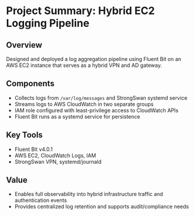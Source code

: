 # Project Summary: Hybrid EC2 Logging Pipeline

## Overview
Designed and deployed a log aggregation pipeline using Fluent Bit on an AWS EC2 instance that serves as a hybrid VPN and AD gateway.

## Components
- Collects logs from `/var/log/messages` and StrongSwan systemd service
- Streams logs to AWS CloudWatch in two separate groups
- IAM role configured with least-privilege access to CloudWatch APIs
- Fluent Bit runs as a systemd service for persistence

## Key Tools
- Fluent Bit v4.0.1
- AWS EC2, CloudWatch Logs, IAM
- StrongSwan VPN, systemd/journald

## Value
- Enables full observability into hybrid infrastructure traffic and authentication events
- Provides centralized log retention and supports audit/compliance needs
